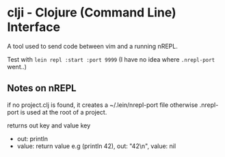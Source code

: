 # clji - Clojure (Command Line) Interface

A tool used to send code between vim and a running nREPL.

Test with `lein repl :start :port 9999` (I have no idea where `.nrepl-port` went..)

## Notes on nREPL

if no project.clj is found, it creates a ~/.lein/nrepl-port file
otherwise .nrepl-port is used at the root of a project.

returns out key and value key
  - out: println
  - value: return value
  e.g (println 42), out: "42\n", value: nil
